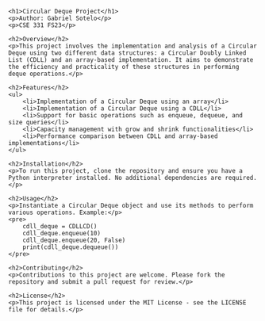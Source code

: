 <!DOCTYPE html>
<html>
<head>
    <title>Circular-Double-Ended-Queues</title>
</head>
<body>

    <h1>Circular Deque Project</h1>
    <p>Author: Gabriel Sotelo</p>
    <p>CSE 331 FS23</p>

    <h2>Overview</h2>
    <p>This project involves the implementation and analysis of a Circular Deque using two different data structures: a Circular Doubly Linked List (CDLL) and an array-based implementation. It aims to demonstrate the efficiency and practicality of these structures in performing deque operations.</p>

    <h2>Features</h2>
    <ul>
        <li>Implementation of a Circular Deque using an array</li>
        <li>Implementation of a Circular Deque using a CDLL</li>
        <li>Support for basic operations such as enqueue, dequeue, and size queries</li>
        <li>Capacity management with grow and shrink functionalities</li>
        <li>Performance comparison between CDLL and array-based implementations</li>
    </ul>

    <h2>Installation</h2>
    <p>To run this project, clone the repository and ensure you have a Python interpreter installed. No additional dependencies are required.</p>

    <h2>Usage</h2>
    <p>Instantiate a Circular Deque object and use its methods to perform various operations. Example:</p>
    <pre>
        cdll_deque = CDLLCD()
        cdll_deque.enqueue(10)
        cdll_deque.enqueue(20, False)
        print(cdll_deque.dequeue())
    </pre>

    <h2>Contributing</h2>
    <p>Contributions to this project are welcome. Please fork the repository and submit a pull request for review.</p>

    <h2>License</h2>
    <p>This project is licensed under the MIT License - see the LICENSE file for details.</p>

</body>
</html>
